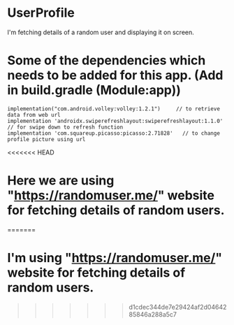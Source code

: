 # UserProfile
 I'm fetching details of a random user and displaying it on screen.


# Some of the dependencies which needs to be added for this app. (Add in build.gradle (Module:app))

    implementation("com.android.volley:volley:1.2.1")     // to retrieve data from web url
    implementation 'androidx.swiperefreshlayout:swiperefreshlayout:1.1.0'   // for swipe down to refresh function
    implementation 'com.squareup.picasso:picasso:2.71828'   // to change profile picture using url


<<<<<<< HEAD
# Here we are using "https://randomuser.me/"  website for fetching details of random users.
=======
# I'm using "https://randomuser.me/"  website for fetching details of random users.
>>>>>>> d1cdec344de7e29424af2d0464285846a288a5c7
